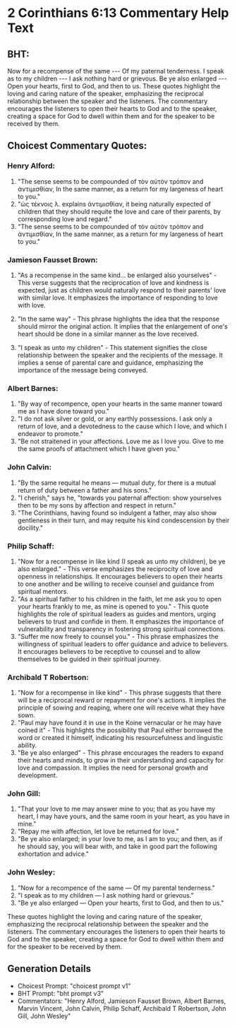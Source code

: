 # 2 Corinthians 6:13 Commentary Help Text

## BHT:
Now for a recompense of the same --- Of my paternal tenderness. I speak as to my children --- I ask nothing hard or grievous. Be ye also enlarged --- Open your hearts, first to God, and then to us. These quotes highlight the loving and caring nature of the speaker, emphasizing the reciprocal relationship between the speaker and the listeners. The commentary encourages the listeners to open their hearts to God and to the speaker, creating a space for God to dwell within them and for the speaker to be received by them.

## Choicest Commentary Quotes:
### Henry Alford:
1. "The sense seems to be compounded of τὸν αὐτὸν τρόπον and ἀντιμισθίαν, In the same manner, as a return for my largeness of heart to you."
2. "ὡς τέκνοις λ. explains ἀντιμισθίαν, it being naturally expected of children that they should requite the love and care of their parents, by corresponding love and regard."
3. "The sense seems to be compounded of τὸν αὐτὸν τρόπον and ἀντιμισθίαν, In the same manner, as a return for my largeness of heart to you."

### Jamieson Fausset Brown:
1. "As a recompense in the same kind... be enlarged also yourselves" - This verse suggests that the reciprocation of love and kindness is expected, just as children would naturally respond to their parents' love with similar love. It emphasizes the importance of responding to love with love.

2. "In the same way" - This phrase highlights the idea that the response should mirror the original action. It implies that the enlargement of one's heart should be done in a similar manner as the love received.

3. "I speak as unto my children" - This statement signifies the close relationship between the speaker and the recipients of the message. It implies a sense of parental care and guidance, emphasizing the importance of the message being conveyed.

### Albert Barnes:
1. "By way of recompence, open your hearts in the same manner toward me as I have done toward you."
2. "I do not ask silver or gold, or any earthly possessions. I ask only a return of love, and a devotedness to the cause which I love, and which I endeavor to promote."
3. "Be not straitened in your affections. Love me as I love you. Give to me the same proofs of attachment which I have given you."

### John Calvin:
1. "By the same requital he means — mutual duty, for there is a mutual return of duty between a father and his sons."
2. "I cherish," says he, "towards you paternal affection: show yourselves then to be my sons by affection and respect in return."
3. "The Corinthians, having found so indulgent a father, may also show gentleness in their turn, and may requite his kind condescension by their docility."

### Philip Schaff:
1. "Now for a recompense in like kind (I speak as unto my children), be ye also enlarged." - This verse emphasizes the reciprocity of love and openness in relationships. It encourages believers to open their hearts to one another and be willing to receive counsel and guidance from spiritual mentors.
2. "As a spiritual father to his children in the faith, let me ask you to open your hearts frankly to me, as mine is opened to you." - This quote highlights the role of spiritual leaders as guides and mentors, urging believers to trust and confide in them. It emphasizes the importance of vulnerability and transparency in fostering strong spiritual connections.
3. "Suffer me now freely to counsel you." - This phrase emphasizes the willingness of spiritual leaders to offer guidance and advice to believers. It encourages believers to be receptive to counsel and to allow themselves to be guided in their spiritual journey.

### Archibald T Robertson:
1. "Now for a recompense in like kind" - This phrase suggests that there will be a reciprocal reward or repayment for one's actions. It implies the principle of sowing and reaping, where one will receive what they have sown.
2. "Paul may have found it in use in the Koine vernacular or he may have coined it" - This highlights the possibility that Paul either borrowed the word or created it himself, indicating his resourcefulness and linguistic ability.
3. "Be ye also enlarged" - This phrase encourages the readers to expand their hearts and minds, to grow in their understanding and capacity for love and compassion. It implies the need for personal growth and development.

### John Gill:
1. "That your love to me may answer mine to you; that as you have my heart, I may have yours, and the same room in your heart, as you have in mine."
2. "Repay me with affection, let love be returned for love."
3. "Be ye also enlarged; in your love to me, as I am to you; and then, as if he should say, you will bear with, and take in good part the following exhortation and advice."

### John Wesley:
1. "Now for a recompence of the same — Of my parental tenderness." 
2. "I speak as to my children — I ask nothing hard or grievous."
3. "Be ye also enlarged — Open your hearts, first to God, and then to us."

These quotes highlight the loving and caring nature of the speaker, emphasizing the reciprocal relationship between the speaker and the listeners. The commentary encourages the listeners to open their hearts to God and to the speaker, creating a space for God to dwell within them and for the speaker to be received by them.


## Generation Details
- Choicest Prompt: "choicest prompt v1"
- BHT Prompt: "bht prompt v3"
- Commentators: "Henry Alford, Jamieson Fausset Brown, Albert Barnes, Marvin Vincent, John Calvin, Philip Schaff, Archibald T Robertson, John Gill, John Wesley"
